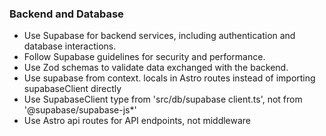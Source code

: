 ### Backend and Database

- Use Supabase for backend services, including authentication and database interactions.
- Follow Supabase guidelines for security and performance.
- Use Zod schemas to validate data exchanged with the backend.
- Use supabase from context. locals in Astro routes instead of importing supabaseClient directly
- Use SupabaseClient type from 'src/db/supabase client.ts', not from '@supabase/supabase-js*'
- Use Astro api routes for API endpoints, not middleware